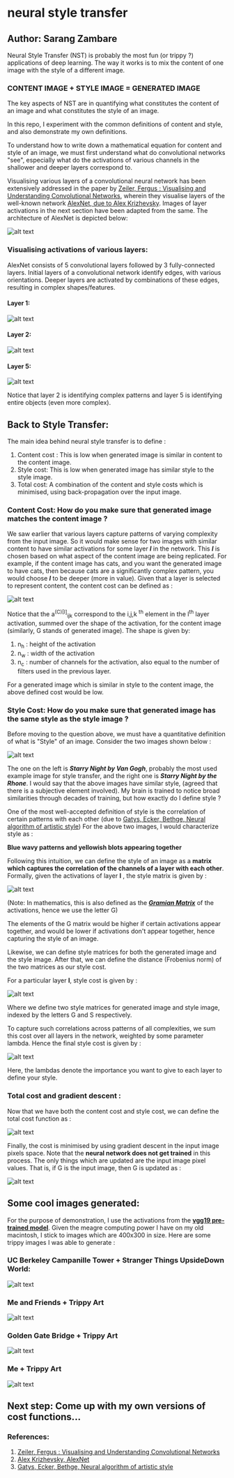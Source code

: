 # neural style transfer

## Author: Sarang Zambare


Neural Style Transfer (NST) is probably the most fun (or trippy ?) applications of deep learning. The way it works is to mix the content of one image with the style of a different image.

### CONTENT IMAGE + STYLE IMAGE = GENERATED IMAGE

The key aspects of NST are in quantifying what constitutes the content of an image and what constitutes the style of an image.

In this repo, I experiment with the common definitions of content and style, and also demonstrate my own definitions.




To understand how to write down a mathematical equation for content and style of an image, we must first understand what do convolutional networks "see", especially what do the activations of various channels in the shallower and deeper layers correspond to.

Visualising various layers of a convolutional neural network has been extensively addressed in the paper by [Zeiler, Fergus : Visualising and Understanding Convolutional Networks](https://arxiv.org/abs/1311.2901), wherein they visualise layers of the well-known network [AlexNet, due to Alex Krizhevsky](http://www.image-net.org/challenges/LSVRC/2012/supervision.pdf). Images of layer activations in the next section have been adapted from the same. The architecture of AlexNet is depicted below:

![alt text](https://raw.githubusercontent.com/sarangzambare/neural_style_transfer/master/png/alexnet.png)

### Visualising activations of various layers:

AlexNet consists of 5 convolutional layers followed by 3 fully-connected layers. Initial layers of a convolutional network identify edges, with various orientations. Deeper layers are activated by combinations of these edges, resulting in complex shapes/features.

#### Layer 1:
![alt text](https://raw.githubusercontent.com/sarangzambare/neural_style_transfer/master/png/layer1.png)

#### Layer 2:
![alt text](https://raw.githubusercontent.com/sarangzambare/neural_style_transfer/master/png/layer2.png)

#### Layer 5:

![alt text](https://raw.githubusercontent.com/sarangzambare/neural_style_transfer/master/png/layer5.png)

Notice that layer 2 is identifying complex patterns and layer 5 is identifying entire objects (even more complex).


## Back to Style Transfer:

The main idea behind neural style transfer is to define :
1. Content cost : This is low when generated image is similar in content to the content image.
2. Style cost: This is low when generated image has similar style to the style image.
3. Total cost: A combination of the content and style costs which is minimised, using back-propagation over the input image.

### Content Cost: How do you make sure that generated image matches the content image ?

We saw earlier that various layers capture patterns of varying complexity from the input image. So it would make sense for two images with similar content to have similar activations for some layer ***l*** in the network. This ***l*** is chosen based on what aspect of the content image are being replicated. For example, if the content image has cats, and you want the generated image to have cats, then because cats are a significantly complex pattern, you would choose ***l*** to be deeper (more in value). Given that a layer is selected to represent content, the content cost can be defined as :

![alt text](https://raw.githubusercontent.com/sarangzambare/neural_style_transfer/master/png/jcontent.png)


Notice that the a<sup>(C)[l]</sup><sub>ijk</sub> correspond to the i,j,k <sup>th</sup> element in the l<sup>th</sup> layer activation, summed over the shape of the activation, for the content image (similarly, G stands of generated image). The shape is given by:

1. n<sub>h</sub> : height of the activation
2. n<sub>w</sub> : width of the activation
3. n<sub>c</sub> : number of channels for the activation, also equal to the number of filters used in the previous layer.  

For a generated image which is similar in style to the content image, the above defined cost would be low.

### Style Cost: How do you make sure that generated image has the same style as the style image ?

Before moving to the question above, we must have a quantitative definition of what is "Style" of an image. Consider the two images shown below :

![alt text](https://raw.githubusercontent.com/sarangzambare/neural_style_transfer/master/png/styles.JPG)


The one on the left is ***Starry Night by Van Gogh***, probably the most used example image for style transfer, and the right one is ***Starry Night by the Rhone***. I would say that the above images have similar style, (agreed that there is a subjective element involved). My brain is trained to notice broad similarities through decades of training, but how exactly do I define style ?

One of the most well-accepted definition of style is the correlation of certain patterns with each other (due to [Gatys, Ecker, Bethge, Neural algorithm of artistic style](https://arxiv.org/abs/1508.06576)) For the above two images, I would characterize style as :

**Blue wavy patterns and yellowish blots appearing together**

Following this intuition, we can define the style of an image as a **matrix which captures the correlation of the channels of a layer with each other**. Formally, given the activations of layer **l** , the style matrix is given by :

![alt text](https://raw.githubusercontent.com/sarangzambare/neural_style_transfer/master/png/style_matrix.png)

(Note: In mathematics, this is also defined as the [***Gramian Matrix***](https://en.wikipedia.org/wiki/Gramian_matrix) of the activations, hence we use the letter G)

The elements of the G matrix would be higher if certain activations appear together, and would be lower if activations don't appear together, hence capturing the style of an image.

Likewise, we can define style matrices for both the generated image and the style image. After that, we can define the distance (Frobenius norm) of the two matrices as our style cost.

For a particular layer **l**, style cost is given by :


![alt text](https://raw.githubusercontent.com/sarangzambare/neural_style_transfer/master/png/style_cost1.png)


Where we define two style matrices for generated image and style image, indexed by the letters G and S respectively.

To capture such correlations across patterns of all complexities, we sum this cost over all layers in the network, weighted by some parameter lambda. Hence the final style cost is given by :


![alt text](https://raw.githubusercontent.com/sarangzambare/neural_style_transfer/master/png/style_cost2.png)

Here, the lambdas denote the importance you want to give to each layer to define your style.

### Total cost and gradient descent :

Now that we have both the content cost and style cost, we can define the total cost function as :


![alt text](https://raw.githubusercontent.com/sarangzambare/neural_style_transfer/master/png/total_cost.png)


Finally, the cost is minimised by using gradient descent in the input image pixels space. Note that the **neural network does not get trained** in this process. The only things which are updated are the input image pixel values. That is, if G is the input image, then G is updated as :

![alt text](https://raw.githubusercontent.com/sarangzambare/neural_style_transfer/master/png/update.png)


## Some cool images generated:

For the purpose of demonstration, I use the activations from the [**vgg19 pre-trained model**](http://www.vlfeat.org/matconvnet/pretrained/#downloading-the-pre-trained-models). Given the meagre computing power I have on my old macintosh, I stick to images which are 400x300 in size. Here are some trippy images I was able to generate :


### UC Berkeley Campanille Tower + Stranger Things UpsideDown World:

![alt text](https://raw.githubusercontent.com/sarangzambare/neural_style_transfer/master/png/collage_camp.png)


### Me and Friends + Trippy Art

![alt text](https://raw.githubusercontent.com/sarangzambare/neural_style_transfer/master/png/collage_people.png)

### Golden Gate Bridge + Trippy Art

![alt text](https://raw.githubusercontent.com/sarangzambare/neural_style_transfer/master/png/collage_bridge.png)

### Me + Trippy Art

![alt text](https://raw.githubusercontent.com/sarangzambare/neural_style_transfer/master/png/collage_me.png)


## Next step: Come up with my own versions of cost functions...


### References:

1. [Zeiler, Fergus : Visualising and Understanding Convolutional Networks](https://arxiv.org/abs/1311.2901)
2. [Alex Krizhevsky, AlexNet](http://www.image-net.org/challenges/LSVRC/2012/supervision.pdf)
3. [Gatys, Ecker, Bethge, Neural algorithm of artistic style](https://arxiv.org/abs/1508.06576)

